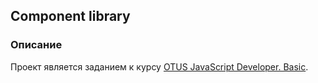 ## Component library

### Описание

Проект является заданием к курсу [OTUS JavaScript Developer. Basic](https://otus.ru/lessons/javascript-basic/).
